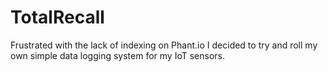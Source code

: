 # TotalRecall

Frustrated with the lack of indexing on Phant.io I decided to try and roll my own simple data logging system for my IoT sensors.

